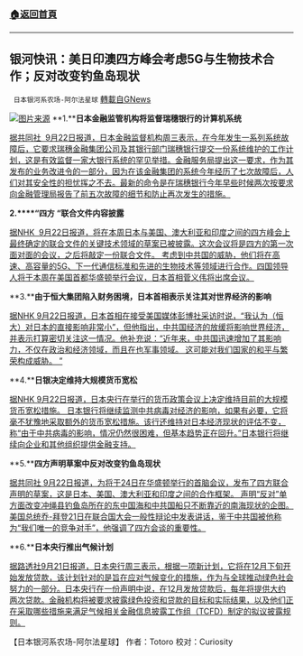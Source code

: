 ###  [:house:返回首頁](https://github.com/ourhimalayas/txt)
---


## 银河快讯：美日印澳四方峰会考虑5G与生物技术合作；反对改变钓鱼岛现状
` 日本银河系农场-阿尔法星球` [轉載自GNews](https://gnews.org/zh-hans/1549421/)

![](https://assets.gnews.org/wp-content/uploads/2021/09/图片1-71-scaled.jpg)[图片来源](https://www.ettoday.net/)
**1.****日本金融监管机构将监督瑞穗银行的计算机系统**

[据共同社  9月22日报道，日本金融监督机构周三表示，在今年发生一系列系统故障后，它要求瑞穗金融集团公司及其银行部门瑞穗银行提交一份系统维护的工作计划，这是有效监督一家大银行系统的罕见举措。金融服务局提出这一要求，作为其发布的业务改进令的一部分，因为在该金融集团的系统今年经历了七次故障后，人们对其安全性的担忧挥之不去。最新的命令是在瑞穗银行今年早些时候两次按要求向金融管理局报告了前五次故障的细节和防止再次发生的措施。](https://english.kyodonews.net/news/2021/09/eead25ed2bd4-japan-regulators-to-oversee-computer-system-failures-at-mizuho.html)

**2.****“四方 “联合文件内容披露**

[据NHK  9月22日报道，将在本周日本与美国、澳大利亚和印度之间的四方峰会上最终确定的联合文件的关键技术领域的草案已被披露。这次会议将是四方的第一次面对面的会议，之后将敲定一份联合文件。 考虑到中共国的威胁，他们将在高速、高容量的5G、下一代通信标准和先进的生物技术等领域进行合作。四国领导人将于本周在美国首都华盛顿举行会议，日本首相菅义伟将出席会议。](https://www3.nhk.or.jp/news/html/20210922/k10013272621000.html?utm_int=news-business_contents_news-main_001)

**3.****由于恒大集团陷入财务困境，日本首相表示关注其对世界经济的影响**

[据NHK 9月22日报道，日本首相在接受美国媒体彭博社采访时说，“我认为（恒大）对日本的直接影响非常小”，但他指出，中共国经济的放缓将影响世界经济，并表示打算密切关注这一情况。他补充说：“近年来，中共国迅速增加了其影响力，不仅在政治和经济领域，而且在也军事领域。 这可能对我们国家的和平与繁荣构成威胁。 ”](https://www3.nhk.or.jp/news/html/20210922/k10013272851000.html?utm_int=news-politics_contents_list-items_001)

**4.****日银决定维持大规模货币宽松**

[据NHK 9月22日报道，日本央行在举行的货币政策会议上决定维持目前的大规模货币宽松措施。 日本银行将继续监测中共病毒对经济的影响，如果有必要，它将毫不犹豫地采取额外的货币宽松措施。该行还维持对日本经济现状的评估不变，称“由于中共病毒的影响，情况仍然很困难，但基本趋势正在回升。”日本银行将继续向企业和其他组织提供金融支持。](https://www3.nhk.or.jp/news/html/20210922/k10013271431000.html?utm_int=news-business_contents_list-items_014)

**5.****四方声明草案中反对改变钓鱼岛现状**

[据共同社 9月22日报道，为将于24日在华盛顿举行的首脑会议，发布了四方联合声明的草案，这是日本、美国、澳大利亚和印度之间的合作框架。 声明“反对”单方面改变冲绳县钓鱼岛所在的东中国海和中共国船只不断靠近的南海现状的企图。美国总统乔-拜登21日在联合国大会一般性辩论中发表讲话，鉴于中共国被他称为“我们唯一的竞争对手”，他强调了四方会谈的重要性。](https://news.yahoo.co.jp/articles/eb19e59afa9c6b84ad60dd08db5ed1da5f33a3f9)

**6.****日本央行推出气候计划**

[据路透社9月21日报道，日本央行周三表示，根据一项新计划，它将在12月下旬开始发放贷款，该计划针对的是旨在应对气候变化的措施，作为与全球推动绿色社会努力的一部分。日本央行在一份声明中说，在12月发放贷款后，每年将提供大约两次贷款。金融机构将被要求披露绿色投资和贷款的目标和实际结果，以及他们正在采取哪些措施来满足气候相关金融信息披露工作组（TCFD）制定的拟议披露规则。](https://money.usnews.com/investing/news/articles/2021-09-21/boj-says-to-start-accepting-bank-applications-for-climate-scheme)

【日本银河系农场-阿尔法星球】
作者：Totoro
校对：Curiosity
